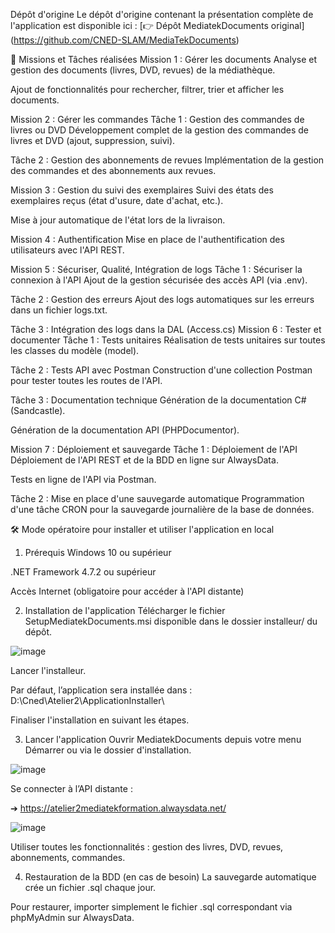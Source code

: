 Dépôt d'origine
Le dépôt d'origine contenant la présentation complète de l'application est disponible ici :
[👉 Dépôt MediatekDocuments original]
(https://github.com/CNED-SLAM/MediaTekDocuments)

🚀 Missions et Tâches réalisées
Mission 1 : Gérer les documents
Analyse et gestion des documents (livres, DVD, revues) de la médiathèque.

Ajout de fonctionnalités pour rechercher, filtrer, trier et afficher les documents.

Mission 2 : Gérer les commandes
Tâche 1 : Gestion des commandes de livres ou DVD
Développement complet de la gestion des commandes de livres et DVD (ajout, suppression, suivi).

Tâche 2 : Gestion des abonnements de revues
Implémentation de la gestion des commandes et des abonnements aux revues.

Mission 3 : Gestion du suivi des exemplaires
Suivi des états des exemplaires reçus (état d'usure, date d'achat, etc.).

Mise à jour automatique de l'état lors de la livraison.

Mission 4 : Authentification
Mise en place de l'authentification des utilisateurs avec l'API REST.

Mission 5 : Sécuriser, Qualité, Intégration de logs
Tâche 1 : Sécuriser la connexion à l'API
Ajout de la gestion sécurisée des accès API (via .env).

Tâche 2 : Gestion des erreurs
Ajout des logs automatiques sur les erreurs dans un fichier logs.txt.

Tâche 3 : Intégration des logs dans la DAL (Access.cs)
Mission 6 : Tester et documenter
Tâche 1 : Tests unitaires
Réalisation de tests unitaires sur toutes les classes du modèle (model).

Tâche 2 : Tests API avec Postman
Construction d'une collection Postman pour tester toutes les routes de l'API.

Tâche 3 : Documentation technique
Génération de la documentation C# (Sandcastle).

Génération de la documentation API (PHPDocumentor).

Mission 7 : Déploiement et sauvegarde
Tâche 1 : Déploiement de l'API
Déploiement de l'API REST et de la BDD en ligne sur AlwaysData.

Tests en ligne de l'API via Postman.

Tâche 2 : Mise en place d'une sauvegarde automatique
Programmation d'une tâche CRON pour la sauvegarde journalière de la base de données.

🛠️ Mode opératoire pour installer et utiliser l'application en local
1. Prérequis
Windows 10 ou supérieur

.NET Framework 4.7.2 ou supérieur

Accès Internet (obligatoire pour accéder à l'API distante)

2. Installation de l'application
Télécharger le fichier SetupMediatekDocuments.msi disponible dans le dossier installeur/ du dépôt.

![image](https://github.com/user-attachments/assets/9bf81b8b-01e3-43dc-b532-41a3ff8ed26a)

Lancer l'installeur.

Par défaut, l’application sera installée dans :
D:\Cned\Atelier2\ApplicationInstaller\

Finaliser l'installation en suivant les étapes.

3. Lancer l'application
Ouvrir MediatekDocuments depuis votre menu Démarrer ou via le dossier d'installation.

![image](https://github.com/user-attachments/assets/51a4b537-1275-49d9-9eba-1ab3b9a1fd25)

Se connecter à l’API distante :

➔ https://atelier2mediatekformation.alwaysdata.net/

![image](https://github.com/user-attachments/assets/d542c39a-ef99-4e07-9ec9-9c90249fd8af)

Utiliser toutes les fonctionnalités : gestion des livres, DVD, revues, abonnements, commandes.

4. Restauration de la BDD (en cas de besoin)
La sauvegarde automatique crée un fichier .sql chaque jour.

Pour restaurer, importer simplement le fichier .sql correspondant via phpMyAdmin sur AlwaysData.

